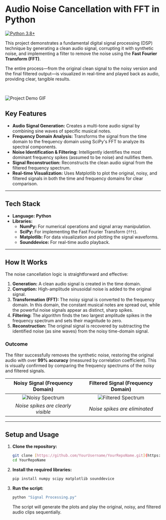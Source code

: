 # Audio Noise Cancellation with FFT in Python

[![Python 3.8+](https://img.shields.io/badge/python-3.8+-blue.svg)](https://www.python.org/downloads/)

This project demonstrates a fundamental digital signal processing (DSP) technique by generating a clean audio signal, corrupting it with synthetic noise, and implementing a filter to remove the noise using the **Fast Fourier Transform (FFT)**.

The entire process—from the original clean signal to the noisy version and the final filtered output—is visualized in real-time and played back as audio, providing clear, tangible results.

<br>

![Project Demo GIF](https://i.imgur.com/your-gif-url.gif)


## Key Features

- **Audio Signal Generation:** Creates a multi-tone audio signal by combining sine waves of specific musical notes.
- **Frequency Domain Analysis:** Transforms the signal from the time domain to the frequency domain using SciPy's FFT to analyze its spectral components.
- **Noise Identification & Filtering:** Intelligently identifies the most dominant frequency spikes (assumed to be noise) and nullifies them.
- **Signal Reconstruction:** Reconstructs the clean audio signal from the filtered frequency spectrum.
- **Real-time Visualization:** Uses Matplotlib to plot the original, noisy, and filtered signals in both the time and frequency domains for clear comparison.

---

## Tech Stack

- **Language:** **Python**
- **Libraries:**
    - **NumPy:** For numerical operations and signal array manipulation.
    - **SciPy:** For implementing the Fast Fourier Transform (`fft`).
    - **Matplotlib:** For data visualization and plotting the signal waveforms.
    - **Sounddevice:** For real-time audio playback.

---

## How It Works

The noise cancellation logic is straightforward and effective:

1.  **Generation:** A clean audio signal is created in the time domain.
2.  **Corruption:** High-amplitude sinusoidal noise is added to the original signal.
3.  **Transformation (FFT):** The noisy signal is converted to the frequency domain. In this domain, the constant musical notes are spread out, while the powerful noise signals appear as distinct, sharp spikes.
4.  **Filtering:** The algorithm finds the two largest amplitude spikes in the frequency spectrum and sets their magnitude to zero.
5.  **Reconstruction:** The original signal is recovered by subtracting the identified noise (as sine waves) from the noisy time-domain signal.

### Outcome

The filter successfully removes the synthetic noise, restoring the original audio with over **99% accuracy** (measured by correlation coefficient). This is visually confirmed by comparing the frequency spectrums of the noisy and filtered signals.

| Noisy Signal (Frequency Domain) | Filtered Signal (Frequency Domain) |
| :-----------------------------: | :--------------------------------: |
| ![Noisy Spectrum](https://i.imgur.com/your-noisy-plot.png) | ![Filtered Spectrum](https://i.imgur.com/your-filtered-plot.png) |
|   *Noise spikes are clearly visible* |     *Noise spikes are eliminated* |

---

## Setup and Usage

1.  **Clone the repository:**
    ```bash
    git clone [https://github.com/YourUsername/YourRepoName.git](https://github.com/YourUsername/YourRepoName.git)
    cd YourRepoName
    ```

2.  **Install the required libraries:**
    ```bash
    pip install numpy scipy matplotlib sounddevice
    ```

3.  **Run the script:**
    ```bash
    python "Signal Processing.py"
    ```
    The script will generate the plots and play the original, noisy, and filtered audio clips sequentially.
